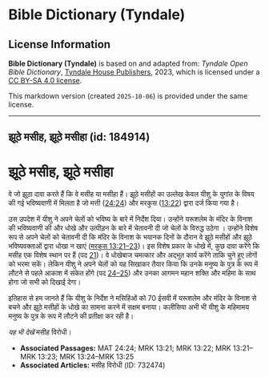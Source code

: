 # Bible Dictionary (Tyndale)

## License Information

**Bible Dictionary (Tyndale)** is based on and adapted from: _Tyndale Open Bible Dictionary_, [Tyndale House Publishers](https://tyndaleopenresources.com/), 2023, which is licensed under a [CC BY-SA 4.0 license](https://creativecommons.org/licenses/by-sa/4.0/legalcode.en).

This markdown version (created `2025-10-06`) is provided under the same license.



--------------------------------

## झूठे मसीह, झूठे मसीहा (id: 184914)

झूठे मसीह, झूठे मसीहा
=====================

वे जो झूठा दावा करते हैं कि वे मसीह या मसीहा हैं। झूठे मसीहों का उल्लेख केवल यीशु के युगांत के विषय की गई भविष्यवाणी में मिलता है जो मत्ती ([24:24](https://ref.ly/Matt24:24)) और मरकुस ([13:22](https://ref.ly/Mark13:22)) द्वारा दर्ज किया गया है।

उस उपदेश में यीशु ने अपने चेलों को भविष्य के बारे में निर्देश दिया। उन्होंने यरूशलेम के मंदिर के विनाश की भविष्यवाणी की और धोखे और उत्पीड़न के बारे में चेतावनी दी जो चेलों के विरुद्ध उठेगा । उन्होंने विशेष रूप से अपने चेलों को चेतावनी दी कि मंदिर के विनाश के भयानक दिनों के दौरान वे झूठे मसीहों और झूठे भविष्यवक्ताओं द्वारा धोखा न खाएं ([मरकुस 13:21–23](https://ref.ly/Mark13:21-Mark13:23))। इस विशेष प्रकार के धोखे में, कुछ दावा करेंगे कि मसीह एक विशेष स्थान पर हैं (पद [21](https://ref.ly/Mark13:21))। वे धोखेबाज चमत्कार और अद्भुत कार्य करेंगे ताकि चुने हुए लोगों को भरमा सकें। लेकिन यीशु ने अपने चेलों को यह सिखाकर तैयार किया कि उनके मनुष्य के पुत्र के रूप में लौटने से पहले आकाश में संकेत होंगे (पद [24–25](https://ref.ly/Mark13:24-Mark13:25)) और उनका आगमन महान शक्ति और महिमा के साथ होगा जो सभी को दिखाई देगा।

इतिहास से हम जानते हैं कि यीशु के निर्देश ने मसिहिओं को 70 ईसवी में यरूशलेम और मंदिर के विनाश से बचने और झूठे मसीहों के धोखे का सामना करने में सक्षम बनाया। कलीसिया अभी भी यीशु के महिमामय मनुष्य के पुत्र के रूप में लौटने की प्रतीक्षा कर रही है।

*यह भी देखें*  मसीह विरोधी।

* **Associated Passages:** MAT 24:24; MRK 13:21; MRK 13:22; MRK 13:21–MRK 13:23; MRK 13:24–MRK 13:25
* **Associated Articles:** मसीह विरोधी (ID: 732474)

